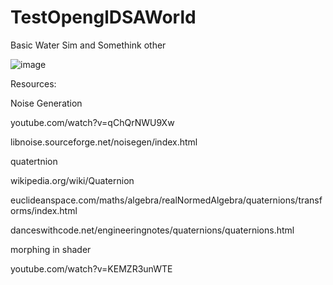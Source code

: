 # TestOpenglDSAWorld
Basic Water Sim and Somethink other



![image](https://github.com/user-attachments/assets/60bbb37e-7ec5-4e30-8edb-d74fefdae162)


Resources:

Noise Generation

youtube.com/watch?v=qChQrNWU9Xw

libnoise.sourceforge.net/noisegen/index.html

quatertnion

wikipedia.org/wiki/Quaternion

euclideanspace.com/maths/algebra/realNormedAlgebra/quaternions/transforms/index.html

danceswithcode.net/engineeringnotes/quaternions/quaternions.html

morphing in shader

youtube.com/watch?v=KEMZR3unWTE
